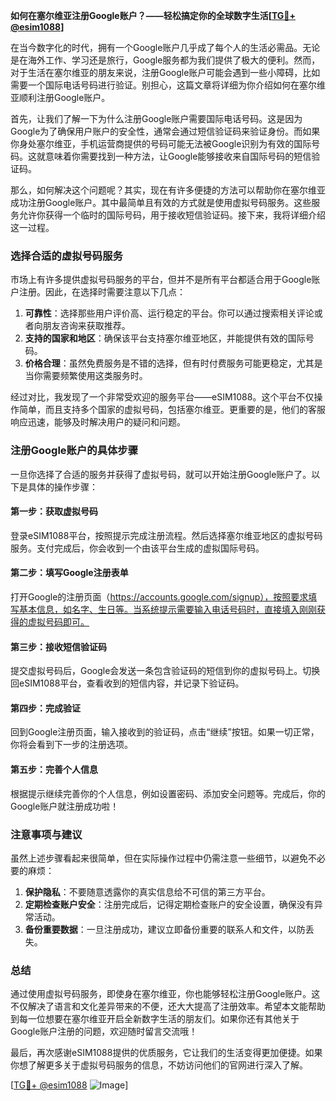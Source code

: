 **如何在塞尔维亚注册Google账户？——轻松搞定你的全球数字生活[[TG💪+ @esim1088](https://t.me/s/esim1088)]**

在当今数字化的时代，拥有一个Google账户几乎成了每个人的生活必需品。无论是在海外工作、学习还是旅行，Google服务都为我们提供了极大的便利。然而，对于生活在塞尔维亚的朋友来说，注册Google账户可能会遇到一些小障碍，比如需要一个国际电话号码进行验证。别担心，这篇文章将详细为你介绍如何在塞尔维亚顺利注册Google账户。

首先，让我们了解一下为什么注册Google账户需要国际电话号码。这是因为Google为了确保用户账户的安全性，通常会通过短信验证码来验证身份。而如果你身处塞尔维亚，手机运营商提供的号码可能无法被Google识别为有效的国际号码。这就意味着你需要找到一种方法，让Google能够接收来自国际号码的短信验证码。

那么，如何解决这个问题呢？其实，现在有许多便捷的方法可以帮助你在塞尔维亚成功注册Google账户。其中最简单且有效的方式就是使用虚拟号码服务。这些服务允许你获得一个临时的国际号码，用于接收短信验证码。接下来，我将详细介绍这一过程。

### **选择合适的虚拟号码服务**

市场上有许多提供虚拟号码服务的平台，但并不是所有平台都适合用于Google账户注册。因此，在选择时需要注意以下几点：

1. **可靠性**：选择那些用户评价高、运行稳定的平台。你可以通过搜索相关评论或者向朋友咨询来获取推荐。
2. **支持的国家和地区**：确保该平台支持塞尔维亚地区，并能提供有效的国际号码。
3. **价格合理**：虽然免费服务是不错的选择，但有时付费服务可能更稳定，尤其是当你需要频繁使用这类服务时。

经过对比，我发现了一个非常受欢迎的服务平台——eSIM1088。这个平台不仅操作简单，而且支持多个国家的虚拟号码，包括塞尔维亚。更重要的是，他们的客服响应迅速，能够及时解决用户的疑问和问题。

### **注册Google账户的具体步骤**

一旦你选择了合适的服务并获得了虚拟号码，就可以开始注册Google账户了。以下是具体的操作步骤：

#### **第一步：获取虚拟号码**
登录eSIM1088平台，按照提示完成注册流程。然后选择塞尔维亚地区的虚拟号码服务。支付完成后，你会收到一个由该平台生成的虚拟国际号码。

#### **第二步：填写Google注册表单**
打开Google的注册页面（https://accounts.google.com/signup），按照要求填写基本信息，如名字、生日等。当系统提示需要输入电话号码时，直接填入刚刚获得的虚拟号码即可。

#### **第三步：接收短信验证码**
提交虚拟号码后，Google会发送一条包含验证码的短信到你的虚拟号码上。切换回eSIM1088平台，查看收到的短信内容，并记录下验证码。

#### **第四步：完成验证**
回到Google注册页面，输入接收到的验证码，点击“继续”按钮。如果一切正常，你将会看到下一步的注册选项。

#### **第五步：完善个人信息**
根据提示继续完善你的个人信息，例如设置密码、添加安全问题等。完成后，你的Google账户就注册成功啦！

### **注意事项与建议**

虽然上述步骤看起来很简单，但在实际操作过程中仍需注意一些细节，以避免不必要的麻烦：

1. **保护隐私**：不要随意透露你的真实信息给不可信的第三方平台。
2. **定期检查账户安全**：注册完成后，记得定期检查账户的安全设置，确保没有异常活动。
3. **备份重要数据**：一旦注册成功，建议立即备份重要的联系人和文件，以防丢失。

### **总结**

通过使用虚拟号码服务，即使身在塞尔维亚，你也能够轻松注册Google账户。这不仅解决了语言和文化差异带来的不便，还大大提高了注册效率。希望本文能帮助到每一位想要在塞尔维亚开启全新数字生活的朋友们。如果你还有其他关于Google账户注册的问题，欢迎随时留言交流哦！

最后，再次感谢eSIM1088提供的优质服务，它让我们的生活变得更加便捷。如果你想了解更多关于虚拟号码服务的信息，不妨访问他们的官网进行深入了解。

[[TG💪+ @esim1088](https://t.me/s/esim1088) ![Image](https://i.postimg.cc/4NQfJmqS/Snipaste-2025-05-13-00-14-12.png)]